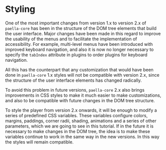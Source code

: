 # Styling

One of the most important changes from version 1.x to version 2.x of `paella-core` has been in the structure of the DOM tree elements that build the user interface. Major changes have been made in this regard to improve the usability of the menus and to facilitate the implementation of accessibility. For example, multi-level menus have been introduced with improved keyboard navigation, and also it is now no longer necessary to specify the `tabIndex` attribute in plugins to order plugins for keyboard navigation.

All this has the counterpart that any customization that would have been done in `paella-core` 1.x styles will not be compatible with version 2.x, since the structure of the user interface elements has changed radically.

To avoid this problem in future versions, `paella-core` 2.x also brings improvements in CSS styles to make it much easier to make customizations, and also to be compatible with future changes in the DOM tree structure.

To style the player from version 2.x onwards, it will be enough to modify a series of predefined CSS variables. These variables configure colors, margins, paddings, corner radii, shading, animations and a series of other parameters, which we are going to see in this tutorial. If in the future it is necessary to make changes in the DOM tree, the idea is to make these variables continue to work in the same way in the new versions. In this way the styles will remain compatible.